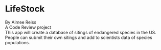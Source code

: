 # LifeStock
By Aimee Reiss <br>
A Code Review project <br>
This app will create a database of sitings of endangered species in the US.  People can submit their own sitings and add to scientists data of species populations.
